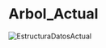 # Arbol_Actual



![EstructuraDatosActual](https://github.com/Nikooll/Arbol_Actual/assets/166524335/5693f36e-1c0a-4012-8fad-27e0f953eab5)
